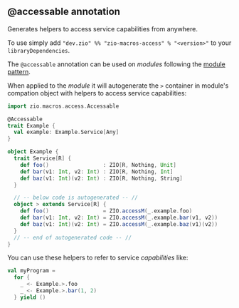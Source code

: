 ## @accessable annotation

Generates helpers to access service capabilities from anywhere.

To use simply add `"dev.zio" %% "zio-macros-access" % "<version>"` to your `libraryDependencies`.

The `@accessable` annotation can be used on _modules_ following the [module pattern](https://zio.dev/docs/howto/howto_use_module_pattern).

When applied to the _module_ it will autogenerate the `>` container in module's compation object with helpers to access service capabilities:

```scala
import zio.macros.access.Accessable

@Accessable
trait Example {
  val example: Example.Service[Any]
}

object Example {
  trait Service[R] {
    def foo()                 : ZIO[R, Nothing, Unit]
    def bar(v1: Int, v2: Int) : ZIO[R, Nothing, Int]
    def baz(v1: Int)(v2: Int) : ZIO[R, Nothing, String]
  }

  // -- below code is autogenerated -- //
  object > extends Service[R] {
    def foo()                 = ZIO.accessM(_.example.foo)
    def bar(v1: Int, v2: Int) = ZIO.accessM(_.example.bar(v1, v2))
    def baz(v1: Int)(v2: Int) = ZIO.accessM(_.example.baz(v1)(v2))
  }
  // -- end of autogenerated code -- //
}
```

You can use these helpers to refer to service _capabilities_ like:

```scala
val myProgram =
  for {
    _ <- Example.>.foo
    _ <- Example.>.bar(1, 2)
  } yield ()
```
